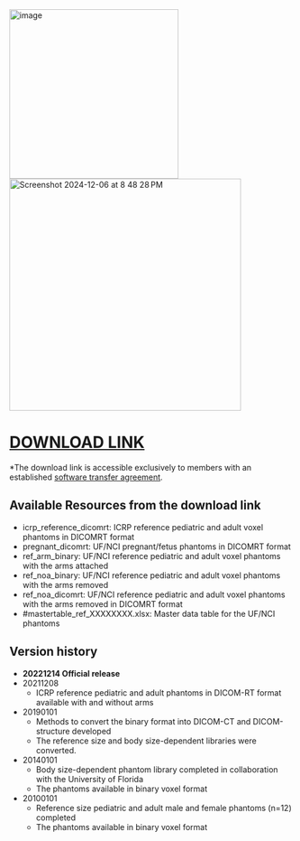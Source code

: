 <img width="300" alt="image" src="https://user-images.githubusercontent.com/22055904/233450972-15856234-7bf7-4035-9e56-cdd239c9d07d.png">

<img width="411" alt="Screenshot 2024-12-06 at 8 48 28 PM" src="https://github.com/user-attachments/assets/bab9fe60-6b52-428e-9378-7e6bf96adb05">

# [DOWNLOAD LINK](https://nih-my.sharepoint.com/:f:/r/personal/leechoonsik_nih_gov/Documents/ncidoseshare/PHANTOMS?csf=1&web=1&e=sAelRf)
*The download link is accessible exclusively to members with an established [software transfer agreement](https://dceg.cancer.gov/tools/radiation-dosimetry-tools/ncidose-software-transfer-agreement.pdf).

## Available Resources from the download link
- icrp_reference_dicomrt: ICRP reference pediatric and adult voxel phantoms in DICOMRT format
- pregnant_dicomrt: UF/NCI pregnant/fetus phantoms in DICOMRT format
- ref_arm_binary: UF/NCI reference pediatric and adult voxel phantoms with the arms attached
- ref_noa_binary: UF/NCI reference pediatric and adult voxel phantoms with the arms removed
- ref_noa_dicomrt: UF/NCI reference pediatric and adult voxel phantoms with the arms removed in DICOMRT format
- #mastertable_ref_XXXXXXXX.xlsx: Master data table for the UF/NCI phantoms

## Version history

- **20221214 Official release**
- 20211208
  - ICRP reference pediatric and adult phantoms in DICOM-RT format available with and without arms
- 20190101
  - Methods to convert the binary format into DICOM-CT and DICOM-structure developed
  - The reference size and body size-dependent libraries were converted.
- 20140101
  - Body size-dependent phantom library completed in collaboration with the University of Florida
  - The phantoms available in binary voxel format
- 20100101
  - Reference size pediatric and adult male and female phantoms (n=12) completed
  - The phantoms available in binary voxel format
